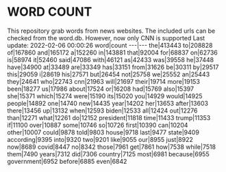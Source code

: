 # WORD COUNT
This repository grab words from news websites. The included urls can be checked from the word.db.
However, now only CNN is supported
Last update: 2022-02-06 00:00:26
word|count
---|---
the|413443
to|208828
of|167860
and|165172
a|152260
in|143881
that|92004
for|68837
on|62736
is|58974
it|52460
said|47086
with|46121
as|42433
was|39558
he|37448
have|34900
at|33489
are|33349
has|33151
from|31626
be|30311
by|29517
this|29059
i|28619
his|27571
but|26454
not|25758
we|25552
an|25443
they|24641
who|22743
cnn|21963
will|21697
their|19714
more|19153
been|18277
us|17986
about|17524
or|16208
had|15769
also|15397
she|15371
which|15274
were|15190
its|15020
you|14929
would|14925
people|14892
one|14740
new|14435
year|14202
her|13653
after|13603
there|13456
up|13132
when|12593
biden|12533
all|12424
out|12276
than|12271
what|12261
do|12152
president|11818
time|11433
trump|11353
if|11100
over|10887
some|10746
so|10726
first|10390
can|10204
other|10007
could|9878
told|9803
house|9718
last|9477
state|9409
according|9395
into|9320
two|9201
like|9055
our|8955
just|8922
now|8689
covid|8447
no|8342
those|7961
get|7861
how|7538
while|7518
them|7490
years|7312
did|7306
country|7125
most|6981
because|6955
government|6952
before|6885
even|6842
